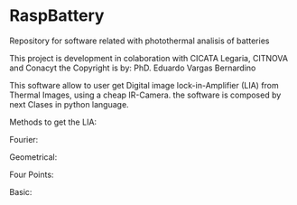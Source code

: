 # RaspBattery
Repository for software related with photothermal analisis of batteries


This project is development in colaboration with CICATA Legaria, CITNOVA and Conacyt
the Copyright is by:
PhD. Eduardo Vargas Bernardino

This software allow to user get Digital image lock-in-Amplifier (LIA) from Thermal Images, using a cheap IR-Camera.
the software is composed by next Clases in python language.

Methods to get the LIA:

Fourier:

Geometrical:

Four Points:

Basic: